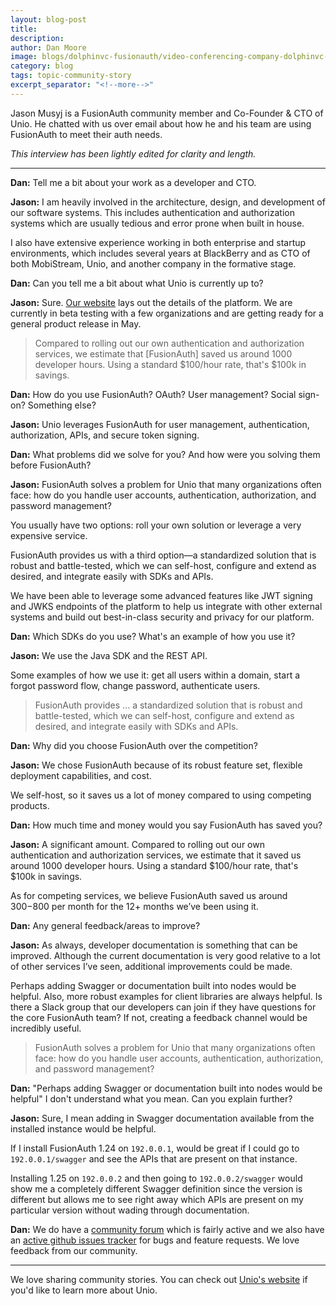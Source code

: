 ```yaml
---
layout: blog-post
title: 
description: 
author: Dan Moore
image: blogs/dolphinvc-fusionauth/video-conferencing-company-dolphinvc-chose-fusionauth-for-cloud-independence-header-image.png
category: blog
tags: topic-community-story
excerpt_separator: "<!--more-->"
---
```


Jason Musyj is a FusionAuth community member and Co-Founder & CTO of Unio. He chatted with us over email about how he and his team are using FusionAuth to meet their auth needs. 
<!--more-->

*This interview has been lightly edited for clarity and length.*

-------

**Dan:** Tell me a bit about your work as a developer and CTO.

**Jason:** I am heavily involved in the architecture, design, and development of our software systems. This includes authentication and authorization systems which are usually tedious and error prone when built in house. 

I also have extensive experience working in both enterprise and startup environments, which includes several years at BlackBerry and as CTO of both MobiStream, Unio, and another company in the formative stage.

**Dan:** Can you tell me a bit about what Unio is currently up to?

**Jason:** Sure. [Our website](https://getunio.com) lays out the details of the platform. We are currently in beta testing with a few organizations and are getting ready for a general product release in May.

> Compared to rolling out our own authentication and authorization services, we estimate that [FusionAuth] saved us around 1000 developer hours. Using a standard $100/hour rate, that's $100k in savings. 

**Dan:** How do you use FusionAuth? OAuth? User management? Social sign-on? Something else?

**Jason:** Unio leverages FusionAuth for user management, authentication, authorization, APIs, and secure token signing.

**Dan:** What problems did we solve for you? And how were you solving them before FusionAuth?

**Jason:** FusionAuth solves a problem for Unio that many organizations often face: how do you handle user accounts, authentication, authorization, and password management? 

You usually have two options: roll your own solution or leverage a very expensive service. 

FusionAuth provides us with a third option—a standardized solution that is robust and battle-tested, which we can self-host, configure and extend as desired, and integrate easily with SDKs and APIs. 

We have been able to leverage some advanced features like JWT signing and JWKS endpoints of the platform to help us integrate with other external systems and build out best-in-class security and privacy for our platform.

**Dan:** Which SDKs do you use? What's an example of how you use it? 

**Jason:** We use the Java SDK and the REST API. 

Some examples of how we use it: get all users within a domain, start a forgot password flow, change password, authenticate users.

> FusionAuth provides ... a standardized solution that is robust and battle-tested, which we can self-host, configure and extend as desired, and integrate easily with SDKs and APIs. 

**Dan:** Why did you choose FusionAuth over the competition?

**Jason:** We chose FusionAuth because of its robust feature set, flexible deployment capabilities, and cost. 

We self-host, so it saves us a lot of money compared to using competing products.

**Dan:** How much time and money would you say FusionAuth has saved you?

**Jason:** A significant amount. Compared to rolling out our own authentication and authorization services, we estimate that it saved us around 1000 developer hours. Using a standard $100/hour rate, that's $100k in savings. 

As for competing services, we believe FusionAuth saved us around $300-$800 per month for the 12+ months we’ve been using it.

**Dan:** Any general feedback/areas to improve?

**Jason:** As always, developer documentation is something that can be improved. Although the current documentation is very good relative to a lot of other services I’ve seen, additional improvements could be made. 

Perhaps adding Swagger or documentation built into nodes would be helpful. Also, more robust examples for client libraries are always helpful. Is there a Slack group that our developers can join if they have questions for the core FusionAuth team? If not, creating a feedback channel would be incredibly useful.

> FusionAuth solves a problem for Unio that many organizations often face: how do you handle user accounts, authentication, authorization, and password management? 

**Dan:** "Perhaps adding Swagger or documentation built into nodes would be helpful" I don't understand what you mean. Can you explain further?

**Jason:** Sure, I mean adding in Swagger documentation available from the installed instance would be helpful. 

If I install FusionAuth 1.24 on `192.0.0.1`, would be great if I could go to `192.0.0.1/swagger` and see the APIs that are present on that instance. 

Installing 1.25 on `192.0.0.2` and then going to `192.0.0.2/swagger` would show me a completely different Swagger definition since the version is different but allows me to see right away which APIs are present on my particular version without wading through documentation. 

**Dan:** We do have a [community forum](https://fusionauth.io/community/forum/) which is fairly active and we also have an [active github issues tracker](https://github.com/fusionauth/fusionauth-issues/issues) for bugs and feature requests. We love feedback from our community. 

-------

We love sharing community stories. You can check out [Unio's website](https://getunio.com/) if you'd like to learn more about Unio.
